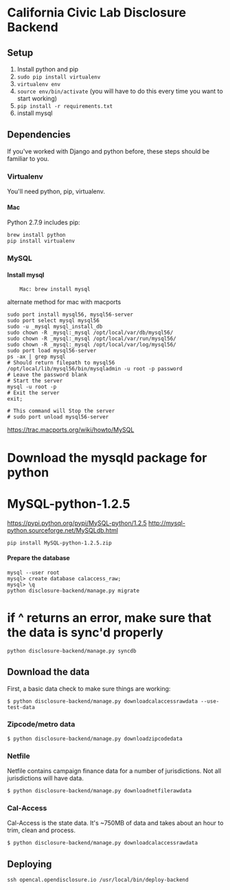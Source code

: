 California Civic Lab Disclosure Backend
==================================================

## Setup

1. Install python and pip
2. `sudo pip install virtualenv`
3. `virtualenv env`
4. `source env/bin/activate` (you will have to do this every time you want to
   start working)
5. `pip install -r requirements.txt`
6. install mysql

## Dependencies

If you've worked with Django and python before, these steps should be familiar to you.

### Virtualenv

You'll need python, pip, virtualenv.

#### Mac

Python 2.7.9 includes pip:

```
brew install python
pip install virtualenv
```




### MySQL

#### Install mysql

```
    Mac: brew install mysql
```

alternate method for mac with macports
```
sudo port install mysql56, mysql56-server
sudo port select mysql mysql56
sudo -u _mysql mysql_install_db 
sudo chown -R _mysql:_mysql /opt/local/var/db/mysql56/ 
sudo chown -R _mysql:_mysql /opt/local/var/run/mysql56/ 
sudo chown -R _mysql:_mysql /opt/local/var/log/mysql56/
sudo port load mysql56-server
ps -ax | grep mysql
# Should return filepath to mysql56
/opt/local/lib/mysql56/bin/mysqladmin -u root -p password 
# Leave the password blank
# Start the server
mysql -u root -p
# Exit the server
exit;

# This command will Stop the server
# sudo port unload mysql56-server
```
https://trac.macports.org/wiki/howto/MySQL

# Download the mysqld package for python 
# MySQL-python-1.2.5
https://pypi.python.org/pypi/MySQL-python/1.2.5
http://mysql-python.sourceforge.net/MySQLdb.html

```
pip install MySQL-python-1.2.5.zip
```

#### Prepare the database

```
mysql --user root
mysql> create database calaccess_raw;
mysql> \q
python disclosure-backend/manage.py migrate
```

# if ^ returns an error, make sure that the data is sync'd properly
```
python disclosure-backend/manage.py syncdb
```


## Download the data

First, a basic data check to make sure things are working:

    $ python disclosure-backend/manage.py downloadcalaccessrawdata --use-test-data

### Zipcode/metro data

    $ python disclosure-backend/manage.py downloadzipcodedata

### Netfile

Netfile contains campaign finance data for a number of jurisdictions. Not all
jurisdictions will have data.

    $ python disclosure-backend/manage.py downloadnetfilerawdata

### Cal-Access

Cal-Access is the state data. It's ~750MB of data and takes about an hour to
trim, clean and process.

    $ python disclosure-backend/manage.py downloadcalaccessrawdata

## Deploying

```
ssh opencal.opendisclosure.io /usr/local/bin/deploy-backend
```
